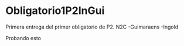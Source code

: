 # Obligatorio1P2InGui
Primera entrega del primer obligatorio de P2. N2C -Guimaraens -Ingold
 
Probando esto
